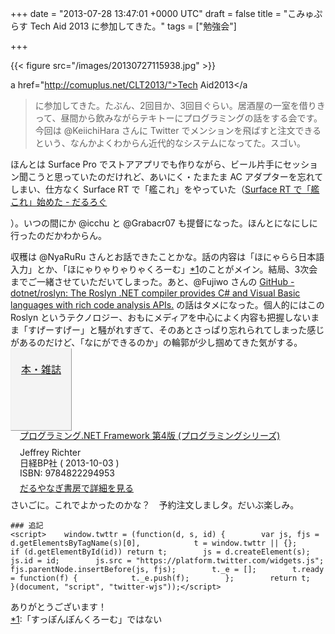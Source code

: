 
+++
date = "2013-07-28 13:47:01 +0000 UTC"
draft = false
title = "こみゅぷらす Tech Aid 2013 に参加してきた。"
tags = ["勉強会"]

+++


{{< figure src="/images/20130727115938.jpg"  >}}

a href="http://comuplus.net/CLT2013/">Tech Aid2013</a

> に参加してきた。たぶん、2回目か、3回目ぐらい。居酒屋の一室を借りきって、昼間から飲みながらテキトーにプログラミングの話をする会です。今回は @KeiichiHara さんに Twitter でメンションを飛ばすと注文できるという、なんかよくわからん近代的なシステムになってた。スゴい。<script>    window.twttr = (function(d, s, id) {        var js, fjs = d.getElementsByTagName(s)[0],            t = window.twttr || {};        if (d.getElementById(id)) return t;        js = d.createElement(s);        js.id = id;        js.src = "https://platform.twitter.com/widgets.js";        fjs.parentNode.insertBefore(js, fjs);        t._e = [];        t.ready = function(f) {            t._e.push(f);        };        return t;    }(document, "script", "twitter-wjs"));</script>

<script>    twttr.ready(function (twttr) {        var el = document.getElementsByClassName('twitter-syntax-tweet-id-360964066329624578');        for (var i=0;i<el.length;i++) {            if (!!el[i].getAttribute('data-is-tweet-loaded')){                continue;            }            el[i].setAttribute('data-is-tweet-loaded', '1');            twttr.widgets.createTweet('360964066329624578',el[i],{});        }    });</script>

<div class="twitter-syntax-tweet-id-360964066329624578"></div><script>    window.twttr = (function(d, s, id) {        var js, fjs = d.getElementsByTagName(s)[0],            t = window.twttr || {};        if (d.getElementById(id)) return t;        js = d.createElement(s);        js.id = id;        js.src = "https://platform.twitter.com/widgets.js";        fjs.parentNode.insertBefore(js, fjs);        t._e = [];        t.ready = function(f) {            t._e.push(f);        };        return t;    }(document, "script", "twitter-wjs"));</script>

<script>    twttr.ready(function (twttr) {        var el = document.getElementsByClassName('twitter-syntax-tweet-id-360963396381835264');        for (var i=0;i<el.length;i++) {            if (!!el[i].getAttribute('data-is-tweet-loaded')){                continue;            }            el[i].setAttribute('data-is-tweet-loaded', '1');            twttr.widgets.createTweet('360963396381835264',el[i],{});        }    });</script>

<div class="twitter-syntax-tweet-id-360963396381835264"></div><script>    window.twttr = (function(d, s, id) {        var js, fjs = d.getElementsByTagName(s)[0],            t = window.twttr || {};        if (d.getElementById(id)) return t;        js = d.createElement(s);        js.id = id;        js.src = "https://platform.twitter.com/widgets.js";        fjs.parentNode.insertBefore(js, fjs);        t._e = [];        t.ready = function(f) {            t._e.push(f);        };        return t;    }(document, "script", "twitter-wjs"));</script>

<script>    twttr.ready(function (twttr) {        var el = document.getElementsByClassName('twitter-syntax-tweet-id-360967153878433792');        for (var i=0;i<el.length;i++) {            if (!!el[i].getAttribute('data-is-tweet-loaded')){                continue;            }            el[i].setAttribute('data-is-tweet-loaded', '1');            twttr.widgets.createTweet('360967153878433792',el[i],{});        }    });</script>

<div class="twitter-syntax-tweet-id-360967153878433792"></div>ほんとは Surface Pro でストアアプリでも作りながら、ビール片手にセッション聞こうと思っていたのだけれど、あいにく・たまたま AC アダプターを忘れてしまい、仕方なく Surface RT で「艦これ」をやっていた（<a href="https://blog.daruyanagi.jp/entry/2013/07/28/131947">Surface RT で「艦これ」始めた - だるろぐ</a

>）。いつの間にか @icchu と @Grabacr07 も提督になった。ほんとになにしに行ったのだかわからん。<script>    window.twttr = (function(d, s, id) {        var js, fjs = d.getElementsByTagName(s)[0],            t = window.twttr || {};        if (d.getElementById(id)) return t;        js = d.createElement(s);        js.id = id;        js.src = "https://platform.twitter.com/widgets.js";        fjs.parentNode.insertBefore(js, fjs);        t._e = [];        t.ready = function(f) {            t._e.push(f);        };        return t;    }(document, "script", "twitter-wjs"));</script>

<script>    twttr.ready(function (twttr) {        var el = document.getElementsByClassName('twitter-syntax-tweet-id-361067095129210881');        for (var i=0;i<el.length;i++) {            if (!!el[i].getAttribute('data-is-tweet-loaded')){                continue;            }            el[i].setAttribute('data-is-tweet-loaded', '1');            twttr.widgets.createTweet('361067095129210881',el[i],{});        }    });</script>

<div class="twitter-syntax-tweet-id-361067095129210881"></div><script>    window.twttr = (function(d, s, id) {        var js, fjs = d.getElementsByTagName(s)[0],            t = window.twttr || {};        if (d.getElementById(id)) return t;        js = d.createElement(s);        js.id = id;        js.src = "https://platform.twitter.com/widgets.js";        fjs.parentNode.insertBefore(js, fjs);        t._e = [];        t.ready = function(f) {            t._e.push(f);        };        return t;    }(document, "script", "twitter-wjs"));</script>

<script>    twttr.ready(function (twttr) {        var el = document.getElementsByClassName('twitter-syntax-tweet-id-361007791529394177');        for (var i=0;i<el.length;i++) {            if (!!el[i].getAttribute('data-is-tweet-loaded')){                continue;            }            el[i].setAttribute('data-is-tweet-loaded', '1');            twttr.widgets.createTweet('361007791529394177',el[i],{});        }    });</script>

<div class="twitter-syntax-tweet-id-361007791529394177"></div>収穫は @NyaRuRu さんとお話できたことかな。話の内容は「ほにゃらら日本語入力」とか、「ほにゃりゃりゃりゃくろーむ」<a href="#f-bb0b1ad9" name="fn-bb0b1ad9" title="「すっぽんぽんくろーむ」ではない">*1</a>のことがメイン。結局、3次会までご一緒させていただいてしまった。あと、@Fujiwo さんの <a href="http://msdn.microsoft.com/en-us/vstudio/roslyn.aspx">GitHub - dotnet/roslyn: The Roslyn .NET compiler provides C# and Visual Basic languages with rich code analysis APIs.</a> の話はタメになった。個人的にはこの Roslyn というテクノロジー、おもにメディアを中心によく内容も把握しないまま「すげーすげー」と騒がれすぎて、そのあとさっぱり忘れられてしまった感じがあるのだけど、「なにができるのか」の輪郭が少し掴めてきた気がする。<div class="mm-middle" style="margin-bottom:0px;"><div class="mm-image" style="float:left;"><a href="http://www.amazon.co.jp/exec/obidos/ASIN/4822294951/bestylesnet-22/ref=nosim" target="_blank" style="display:block;width:96px;height:110px;background-color:#F4F4F4;border: outset 1px #EEEEEE;padding-top:20px;font-size:16px;text-align:center;">本・雑誌</a></div><div class="mm-content" style="float:left;margin-left:15px;line-height:120%"><div class="mm-title" style="line-height:120%"><a href="http://www.amazon.co.jp/exec/obidos/ASIN/4822294951/bestylesnet-22/ref=nosim" target="_blank">プログラミング.NET Framework 第4版 (プログラミングシリーズ)</a></div><div class="mm-detail" style="margin-top:10px;">Jeffrey Richter<br/>日経BP社 ( 2013-10-03 )<br/>ISBN: 9784822294953<br/><div style="margin:7px 0px"><a href="http://mediamarker.net/u/daruyanagi/?asin=4822294951" target="_blank">だるやなぎ書房で詳細を見る</a></div></div></div><div style="clear:left"></div></div>さいごに。これでよかったのかな？　予約注文しましタ。だいぶ楽しみ。

<div class="section"

>
    ### 追記
    <script>    window.twttr = (function(d, s, id) {        var js, fjs = d.getElementsByTagName(s)[0],            t = window.twttr || {};        if (d.getElementById(id)) return t;        js = d.createElement(s);        js.id = id;        js.src = "https://platform.twitter.com/widgets.js";        fjs.parentNode.insertBefore(js, fjs);        t._e = [];        t.ready = function(f) {            t._e.push(f);        };        return t;    }(document, "script", "twitter-wjs"));</script>

<script>    twttr.ready(function (twttr) {        var el = document.getElementsByClassName('twitter-syntax-tweet-id-361776259056926722');        for (var i=0;i<el.length;i++) {            if (!!el[i].getAttribute('data-is-tweet-loaded')){                continue;            }            el[i].setAttribute('data-is-tweet-loaded', '1');            twttr.widgets.createTweet('361776259056926722',el[i],{});        }    });</script>

<div class="twitter-syntax-tweet-id-361776259056926722"></div>ありがとうございます！

</div><div class="footnote">
<a href="#fn-bb0b1ad9" name="f-bb0b1ad9" class="footnote-number">*1</a><span class="footnote-delimiter">:</span><span class="footnote-text">「すっぽんぽんくろーむ」ではない</span>
</div>

